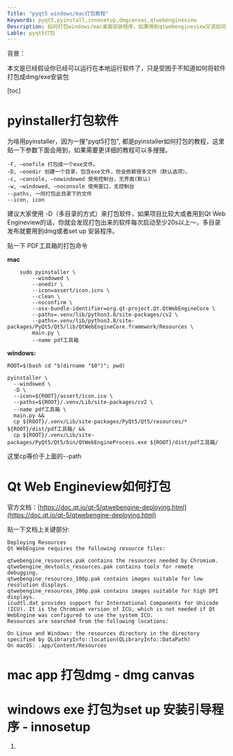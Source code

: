 ```yaml
---
Title: "pyqt5 windows/mac打包教程"
Keywords: pyqt5,pyinstall,innosetup,dmgcanvas,qtwebengineview
Description: 如何打包windows/mac桌面安装程序，如果用到qtwebengineview又该如何处理
Lable: pyqt5打包
---
```


背景：

本文是已经假设你已经可以运行在本地运行软件了，只是受困于不知道如何将软件打包成dmg/exe安装包

[toc]

# pyinstaller打包软件

为啥用pyinstaller，因为一搜"pyqt5打包", 都是pyinstaller如何打包的教程，这里贴一下参数下面会用到，如果需要更详细的教程可以多搜搜。

```
-F, –onefile 打包成一个exe文件。
-D, –onedir 创建一个目录，包含exe文件，但会依赖很多文件（默认选项）。
-c, –console, –nowindowed 使用控制台，无界面(默认)
-w, –windowed, –noconsole 使用窗口，无控制台
--paths, 一同打包此目录下的文件
--icon, icon
```

建议大家使用 -D（多目录的方式）来打包软件，如果项目比较大或者用到Qt Web Engineview的话，你就会发现打包出来的软件每次启动至少20s以上～，多目录发布就要用到dmg或者set up 安装程序。

贴一下 PDF工具箱的打包命令

**mac**

```
	sudo pyinstaller \
		--windowed \
		--onedir \
		--icon=assert/icon.icns \
		--clean \
		--noconfirm \
		--osx-bundle-identifier=org.qt-project.Qt.QtWebEngineCore \
		--paths=.venv/lib/python3.8/site-packages/cv2 \
		--paths=.venv/lib/python3.8/site-packages/PyQt5/Qt5/lib/QtWebEngineCore.framework/Resources \
		main.py \
		--name pdf工具箱
```



**windows:**

```
ROOT=$(bash cd "$(dirname "$0")"; pwd)

pyinstaller \
  --windowed \
  -D \
  --icon=${ROOT}/assert/icon.ico \
  --paths=${ROOT}/.venv/Lib/site-packages/cv2 \
  --name pdf工具箱 \
  main.py &&
  cp ${ROOT}/.venv/Lib/site-packages/PyQt5/Qt5/resources/* ${ROOT}/dist/pdf工具箱/ &&
  cp ${ROOT}/.venv/Lib/site-packages/PyQt5/Qt5/bin/QtWebEngineProcess.exe ${ROOT}/dist/pdf工具箱/
```

这里cp等价于上面的--path



# Qt Web Engineview如何打包

官方文档：[https://doc.qt.io/qt-5/qtwebengine-deploying.html](https://doc.qt.io/qt-5/qtwebengine-deploying.html)

贴一下文档上关键部分: 

```
Deploying Resources
Qt WebEngine requires the following resource files:

qtwebengine_resources.pak contains the resources needed by Chromium.
qtwebengine_devtools_resources.pak contains tools for remote debugging.
qtwebengine_resources_100p.pak contains images suitable for low resolution displays.
qtwebengine_resources_200p.pak contains images suitable for high DPI displays.
icudtl.dat provides support for International Components for Unicode (ICU). It is the Chromium version of ICU, which is not needed if Qt WebEngine was configured to use the system ICU.
Resources are searched from the following locations:

On Linux and Windows: the resources directory in the directory specified by QLibraryInfo::location(QLibraryInfo::DataPath)
On macOS: .app/Content/Resources
```







# mac app 打包dmg - dmg canvas



# windows exe 打包为set up 安装引导程序  - innosetup

 





1. 

